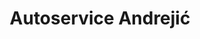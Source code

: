 ---
title: "Autoservice Andrejić"
url: /schwaebisch-gmuend/autoservice-andrejic/
shop: Autowerkstatt
---